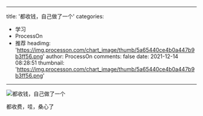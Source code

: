 
---
title: '都收钱，自己做了一个'
categories: 
 - 学习
 - ProcessOn
 - 推荐
headimg: 'https://img.processon.com/chart_image/thumb/5a65440ce4b0a447b9b3ff56.png'
author: ProcessOn
comments: false
date: 2021-12-14 08:28:51
thumbnail: 'https://img.processon.com/chart_image/thumb/5a65440ce4b0a447b9b3ff56.png'
---

<div>   
<img class="thumb" alt="都收钱，自己做了一个" src="https://img.processon.com/chart_image/thumb/5a65440ce4b0a447b9b3ff56.png" referrerpolicy="no-referrer">
<p>都收费，哇，桑心了</p>  
</div>
            